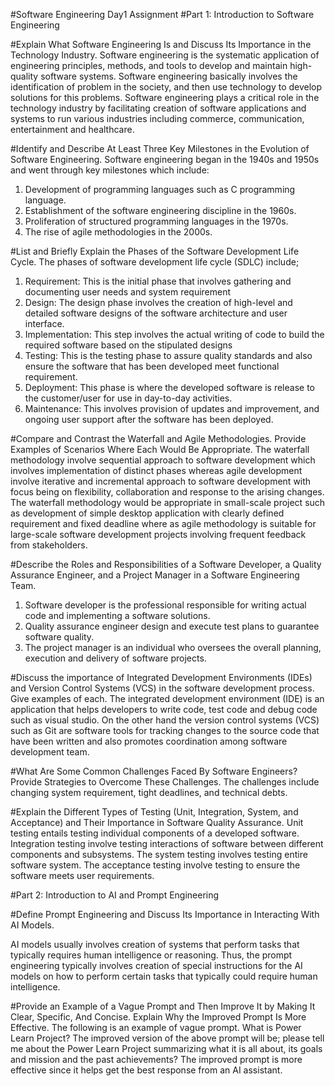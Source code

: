 #Software Engineering Day1 Assignment
#Part 1: Introduction to Software Engineering

#Explain What Software Engineering Is and Discuss Its Importance in the Technology Industry.
Software engineering is the systematic application of engineering principles, methods, and tools to develop and maintain high-quality software systems. Software engineering basically involves the identification of problem in the society, and then use technology to develop solutions for this problems. Software engineering plays a critical role in the technology industry by facilitating creation of software applications and systems to run various industries including commerce, communication, entertainment and healthcare.

#Identify and Describe At Least Three Key Milestones in the Evolution of Software Engineering.
Software engineering began in the 1940s and 1950s and went through key milestones which include:
1.	Development of programming languages such as C programming language.
2.	Establishment of the software engineering discipline in the 1960s.
3.	Proliferation of structured programming languages in the 1970s.
4.	The rise of agile methodologies in the 2000s.


#List and Briefly Explain the Phases of the Software Development Life Cycle.
The phases of software development life cycle (SDLC) include;
1.	Requirement: This is the initial phase that involves gathering and documenting user needs and system requirement
2.	Design: The design phase involves the creation of high-level and detailed software designs of the software architecture and user interface.
3.	Implementation: This step involves the actual writing of code to build the required software based on the stipulated designs
4.	Testing: This is the testing phase to assure quality standards and also ensure the software that has been developed meet functional requirement.
5.	Deployment: This phase is where the developed software is release to the customer/user for use in day-to-day activities.
6.	Maintenance: This involves provision of updates and improvement, and ongoing user support after the software has been deployed. 

#Compare and Contrast the Waterfall and Agile Methodologies. Provide Examples of Scenarios Where Each Would Be Appropriate.
The waterfall methodology involve sequential approach to software development which involves implementation of distinct phases whereas agile development involve iterative and incremental approach to software development with focus being on flexibility, collaboration and response to the arising changes. The waterfall methodology would be appropriate in small-scale project such as development of simple desktop application with clearly defined requirement and fixed deadline where as agile methodology is suitable for large-scale software development projects involving frequent feedback from stakeholders.

#Describe the Roles and Responsibilities of a Software Developer, a Quality Assurance Engineer, and a Project Manager in a Software Engineering Team.
1.	Software developer is the professional responsible for writing actual code and implementing a software solutions.
2.	Quality assurance engineer design and execute test plans to guarantee software quality.
3.	The project manager is an individual who oversees the overall planning, execution and delivery of software projects. 

#Discuss the importance of Integrated Development Environments (IDEs) and Version Control Systems (VCS) in the software development process. Give examples of each.
The integrated development environment (IDE) is an application that helps developers to write code, test code and debug code such as visual studio. On the other hand the version control systems (VCS) such as Git are software tools for tracking changes to the source code that have been written and also promotes coordination among software development team.

#What Are Some Common Challenges Faced By Software Engineers? Provide Strategies to Overcome These Challenges.
The challenges include changing system requirement, tight deadlines, and technical debts.

#Explain the Different Types of Testing (Unit, Integration, System, and Acceptance) and Their Importance in Software Quality Assurance.
Unit testing entails testing individual components of a developed software. Integration testing involve testing interactions of software between different components and subsystems. The system testing involves testing entire software system. The acceptance testing involve testing to ensure the software meets user requirements.

#Part 2: Introduction to AI and Prompt Engineering

#Define Prompt Engineering and Discuss Its Importance in Interacting With AI Models.

AI models usually involves creation of systems that perform tasks that typically requires human intelligence or reasoning. Thus, the prompt engineering typically involves creation of special instructions for the AI models on how to perform certain tasks that typically could require human intelligence.

#Provide an Example of a Vague Prompt and Then Improve It by Making It Clear, Specific, And Concise. Explain Why the Improved Prompt Is More Effective.
The following is an example of vague prompt. What is Power Learn Project?
The improved version of the above prompt will be; please tell me about the Power Learn Project summarizing what it is all about, its goals and mission and the past achievements?
The improved prompt is more effective since it helps get the best response from an AI assistant.
